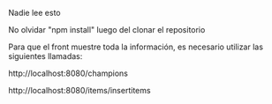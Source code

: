 Nadie lee esto


No olvidar "npm install" luego del clonar el repositorio

Para que el front muestre toda la información, es necesario utilizar las siguientes llamadas:

http://localhost:8080/champions


http://localhost:8080/items/insertitems
